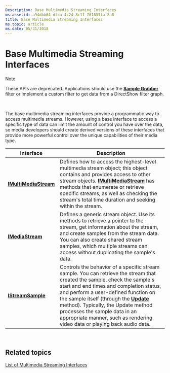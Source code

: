 ```yaml
---
Description: Base Multimedia Streaming Interfaces
ms.assetid: a94dbb64-dfca-4c24-8c11-761835faf8a8
title: Base Multimedia Streaming Interfaces
ms.topic: article
ms.date: 05/31/2018
---
```


# Base Multimedia Streaming Interfaces

> [!Note]  
> These APIs are deprecated. Applications should use the [**Sample Grabber**](sample-grabber-filter.md) filter or implement a custom filter to get data from a DirectShow filter graph.

 

The base multimedia streaming interfaces provide a programmatic way to access multimedia streams. However, using a base interface to access a specific type of data can limit the amount of control you have over the data, so media developers should create derived versions of these interfaces that provide more powerful control over the unique capabilities of their media type.



| Interface                                      | Description                                                                                                                                                                                                                                                                                                                                                                                                                           |
|------------------------------------------------|---------------------------------------------------------------------------------------------------------------------------------------------------------------------------------------------------------------------------------------------------------------------------------------------------------------------------------------------------------------------------------------------------------------------------------------|
| [**IMultiMediaStream**](/previous-versions/windows/desktop/api/mmstream/nn-mmstream-imultimediastream) | Defines how to access the highest-level multimedia stream object; this object contains and provides access to other stream objects. [**IMultiMediaStream**](/previous-versions/windows/desktop/api/mmstream/nn-mmstream-imultimediastream) has methods that enumerate or retrieve specific streams, as well as checking the stream's total time duration and seeking within the stream.                                                                                                       |
| [**IMediaStream**](/previous-versions/windows/desktop/api/mmstream/nn-mmstream-imediastream)           | Defines a generic stream object. Use its methods to retrieve a pointer to the stream, get information about the stream, and create samples from the stream data. You can also create shared stream samples, which multiple streams can access without duplicating the sample's data.                                                                                                                                                  |
| [**IStreamSample**](/previous-versions/windows/desktop/api/mmstream/nn-mmstream-istreamsample)         | Controls the behavior of a specific stream sample. You can retrieve the stream that created the sample, check the sample's start and end times and completion status, and perform a user-defined function on the sample itself (through the [**Update**](/previous-versions/windows/desktop/api/mmstream/nf-mmstream-istreamsample-update) method). Typically, the Update method processes the sample data in an appropriate manner, such as rendering video data or playing back audio data. |



 

## Related topics

<dl> <dt>

[List of Multimedia Streaming Interfaces](list-of-multimedia-streaming-interfaces.md)
</dt> </dl>

 

 




